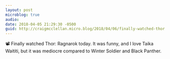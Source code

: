 ```yaml
---
layout: post
microblog: true
audio: 
date: 2018-04-05 21:29:30 -0500
guid: http://craigmcclellan.micro.blog/2018/04/06/finally-watched-thor.html
---
```

📽 Finally watched Thor: Ragnarok today. It was funny, and I love Taika Waititi, but it was mediocre compared to Winter Soldier and Black Panther. 
